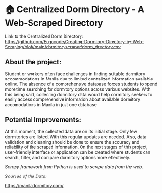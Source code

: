 # 🏠 Centralized Dorm Directory - A Web-Scraped Directory 

Link to the Centralized Dorm Directory: https://github.com/Eugocode/Creating-Dormitory-Directory-by-Web-Scraping/blob/main/dormitoryscraper/dorm_directory.csv

## About the project:

Student or workers often face challenges in finding suitable dormitory accommodations in Manila due to limited centralized information available online. The absence of a comprehensive database forces students to spend more time searching for dormitory options across various websites. With this being said, collecting dormitory data would help dormitory seekers to easily access comprehensive information about available dormitory accomodations in Manila in just one database.

## Potential Improvements:

At this moment, the collected data are on its initial stage. Only few dormitories are listed. With this regular updates are needed. Also, data validation and cleaning should be done to ensure the accuracy and reliability of the scraped information. On the next stages of this project, user-friendly interface or application can be created where students can search, filter, and compare dormitory options more effectively.

_Scrapy framework from Python is used to scrape data from the web._ 

_Sources of the Data:_

https://maniladormitory.com/
